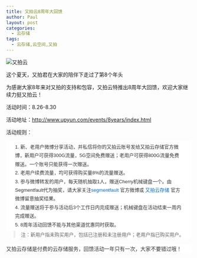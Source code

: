 ```yaml
---
title: 又拍云8周年大回馈
author: Paul
layout: post
categories:
  - 云存储
tags:
  - 云存储,云空间,又拍
---
```



![又拍云](http://img.hz.mk/2013-0709/upy8year.jpg)


这个夏天，又拍君在大家的陪伴下走过了第8个年头


为感谢大家8年来对又拍的支持和包容，又拍云特推出8周年大回馈，欢迎大家继续力挺又拍云！

活动时间：8.26-8.30


活动地址：<a style="color: #0069d6; text-decoration: none; font-size: 13px;" rel="nofollow" href="http://www.upyun.com/events/8years/index.html" target="_blank">http://www.upyun.com/events/8years/index.html</a>


活动规则：

<ol style="padding: 5px 24px; margin: 0px; list-style-position: inside; list-style-image: initial; color: #333333; font-family: Arial, Helvetica, sans-serif; line-height: 25.1875px; background-color: #ffffff;">
  <li style="line-height: 1.8em; font-size: 13px;">
    新、老用户微博分享活动，并私信将你的又拍云账号发给又拍云存储官方微博，新用户可获得300G流量，5G空间免费赠送；老用户可获得800G流量免费赠送。一个账号只能获得一次赠送。
  </li>
  <li style="line-height: 1.8em; font-size: 13px;">
    老用户续费流量，均可获得购买量8%的流量赠送。
  </li>
  <li style="line-height: 1.8em; font-size: 13px;">
    参与微博转发的用户，每天随机抽取1人，赠送Cherry机械键盘一个。由Segmentfault代为抽奖，请大家关注<a style="color: #0069d6; text-decoration: none;" href="http://weibo.com/segmentfault">segmentfault</a>&nbsp;官方微博或&nbsp;<a style="color: #0069d6; text-decoration: none;" href="http://weibo.com/upaiyun">又拍云存储</a>&nbsp;官方微博留意抽奖结果。
  </li>
  <li style="line-height: 1.8em; font-size: 13px;">
    流量赠送将于参与活动后3个工作日内完成赠送；机械键盘在活动结束一周内完成赠送。
  </li>
  <li style="line-height: 1.8em; font-size: 13px;">
    8周年活动回馈不能与其他渠道优惠同时获取。
  </li>
</ol>

<blockquote style="padding: 0px 0px 0px 15px; margin: 0px 0px 18px 20px; border-left-width: 5px; border-left-style: solid; border-left-color: #eeeeee; color: #333333; font-family: Arial, Helvetica, sans-serif; line-height: 25.1875px; background-color: #ffffff;">
  <p style="margin: 0px; font-family: 'Helvetica Neue', Helvetica, Arial, sans-serif; font-size: 13px; line-height: 19px; color: #666666;">
    注：新用户指未购买用户，包括已注册和未注册用户；老用户指已购买用户。
  </p>
</blockquote>

<p style="margin: 0px 0px 20px; font-family: 'Helvetica Neue', Helvetica, Arial, sans-serif; line-height: 1.6em; color: #333333; background-color: #ffffff;">
  又拍云存储是付费的云存储服务，回馈活动一年只有一次，大家不要错过哦！
</p>